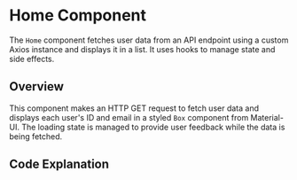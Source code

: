 # Home Component

The `Home` component fetches user data from an API endpoint using a custom Axios instance and displays it in a list. It uses hooks to manage state and side effects.

## Overview

This component makes an HTTP GET request to fetch user data and displays each user's ID and email in a styled `Box` component from Material-UI. The loading state is managed to provide user feedback while the data is being fetched.

## Code Explanation


